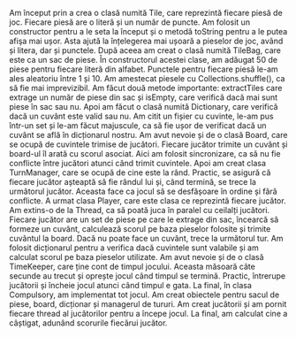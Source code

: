 Am început prin a crea o clasă numită Tile, care reprezintă fiecare piesă de joc. Fiecare piesă are o literă și un număr de puncte.
Am folosit un constructor pentru a le seta la început și o metodă toString pentru a le putea afişa mai ușor. Asta ajută la înțelegerea mai 
ușoară a pieselor de joc, având și litera, dar și punctele.
După aceea am creat o clasă numită TileBag, care este ca un sac de piese. În constructorul acestei clase, am adăugat 50 de piese pentru 
fiecare literă din alfabet. Punctele pentru fiecare piesă le-am ales aleatoriu între 1 și 10. Am amestecat piesele cu Collections.shuffle(),
ca să fie mai imprevizibil. Am făcut două metode importante: extractTiles care extrage un număr de piese din sac și isEmpty, care verifică 
dacă mai sunt piese în sac sau nu.
Apoi am făcut o clasă numită Dictionary, care verifică dacă un cuvânt este valid sau nu. Am citit un fișier cu cuvinte, le-am pus într-un 
set și le-am făcut majuscule, ca să fie ușor de verificat dacă un cuvânt se află în dicționarul nostru. Am avut nevoie și de o clasă Board, 
care se ocupă de cuvintele trimise de jucători. Fiecare jucător trimite un cuvânt și board-ul îl arată cu scorul asociat. Aici am folosit sincronizare,
ca să nu fie conflicte între jucători atunci când trimit cuvintele. Apoi am creat clasa TurnManager, care se ocupă de cine este la rând. Practic, 
se asigură că fiecare jucător așteaptă să fie rândul lui și, 
când termină, se trece la următorul jucător. Aceasta face ca jocul să se desfășoare în ordine și fără conflicte. A urmat clasa Player, care 
este clasa ce reprezintă fiecare jucător. Am extins-o de la Thread, ca să poată juca în paralel cu ceilalți 
jucători. Fiecare jucător are un set de piese pe care le extrage din sac, încearcă să formeze un cuvânt, calculează scorul pe baza pieselor 
folosite și trimite cuvântul la board. Dacă nu poate face un cuvânt, trece la următorul tur. Am folosit dicționarul pentru a verifica dacă
cuvintele sunt valabile și am calculat scorul pe baza pieselor utilizate.
Am avut nevoie și de o clasă TimeKeeper, care ține cont de timpul jocului. Aceasta măsoară câte secunde au trecut și oprește jocul când 
timpul se termină. Practic, întrerupe jucătorii și încheie jocul atunci când timpul e gata. La final, în clasa Compulsory, am implementat tot jocul.
Am creat obiectele pentru sacul de piese, board, dicționar și managerul de tururi.
Am creat jucătorii și am pornit fiecare thread al jucătorilor pentru a începe jocul. La final, am calculat cine a câștigat, adunând 
scorurile fiecărui jucător.

